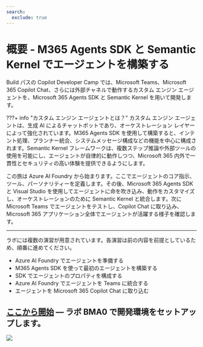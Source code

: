 ```yaml
---
search:
  exclude: true
---
```

# 概要 - M365 Agents SDK と Semantic Kernel でエージェントを構築する

Build パスの Copilot Developer Camp では、Microsoft Teams、Microsoft 365 Copilot Chat、さらには外部チャネルで動作するカスタム エンジン エージェントを、Microsoft 365 Agents SDK と Semantic Kernel を用いて開発します。

???+ info "カスタム エンジン エージェントとは？"
    カスタム エンジン エージェントは、生成 AI によるチャットボットであり、オーケストレーション レイヤーによって強化されています。M365 Agents SDK を使用して構築すると、インテント処理、プランナー統合、システムメッセージ構成などの機能を中心に構成されます。Semantic Kernel フレームワークは、複数ステップ推論や外部ツールの使用を可能にし、エージェントが自律的に動作しつつ、Microsoft 365 内外で一貫性とセキュリティの高い体験を提供できるようにします。

この旅は Azure AI Foundry から始まります。ここでエージェントのコア指示、ツール、パーソナリティーを定義します。その後、Microsoft 365 Agents SDK と Visual Studio を使用してエージェントに命を吹き込み、動作をカスタマイズし、オーケストレーションのために Semantic Kernel と統合します。次に Microsoft Teams でエージェントをテストし、Copilot Chat に取り込み、Microsoft 365 アプリケーション全体でエージェントが活躍する様子を確認します。

<hr />
ラボには複数の演習が用意されています。各演習は前の内容を前提としているため、順番に進めてください。

* Azure AI Foundry でエージェントを準備する
* M365 Agents SDK を使って最初のエージェントを構築する
* SDK でエージェントのプロパティを構成する
* Azure AI Foundry でエージェントを Teams に統合する
* エージェントを Microsoft 365 Copilot Chat に取り込む

## <a href="./00-prerequisites">ここから開始</a> — ラボ BMA0 で開発環境をセットアップします。

<img src="https://m365-visitor-stats.azurewebsites.net/copilot-camp/custom-engine/agents-sdk/index--ja" />